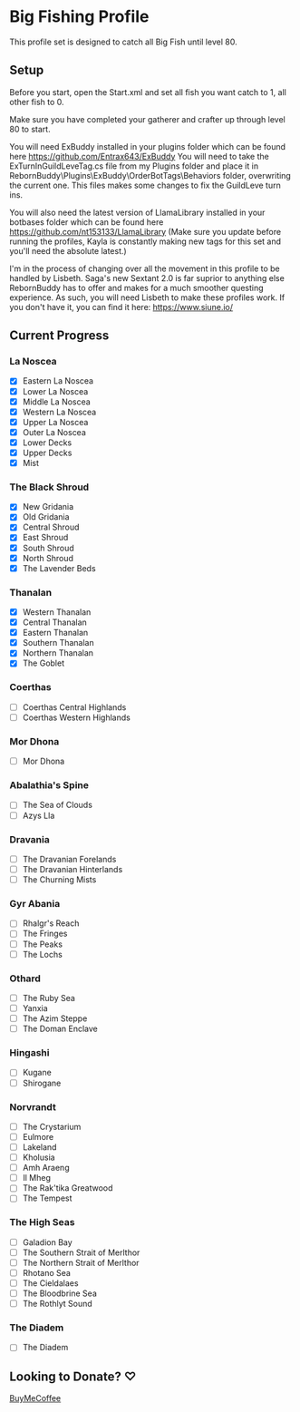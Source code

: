 # Big Fishing Profile

This profile set is designed to catch all Big Fish until level 80.

## Setup

Before you start, open the Start.xml and set all fish you want catch to 1, all other fish to 0.

Make sure you have completed your gatherer and crafter up through level 80 to start.

You will need ExBuddy installed in your plugins folder which can be found here https://github.com/Entrax643/ExBuddy
You will need to take the ExTurnInGuildLeveTag.cs file from my Plugins folder and place it in RebornBuddy\Plugins\ExBuddy\OrderBotTags\Behaviors folder, overwriting the current one. This files makes some changes to fix the GuildLeve turn ins.

You will also need the latest version of LlamaLibrary installed in your botbases folder which can be found here https://github.com/nt153133/LlamaLibrary
(Make sure you update before running the profiles, Kayla is constantly making new tags for this set and you'll need the absolute latest.)

I'm in the process of changing over all the movement in this profile to be handled by Lisbeth. Saga's new Sextant 2.0 is far suprior to anything else RebornBuddy has to offer and makes for a much smoother questing experience. As such, you will need Lisbeth to make these profiles work. If you don't have it, you can find it here: https://www.siune.io/


## Current Progress

### La Noscea
- [x] Eastern La Noscea
- [x] Lower La Noscea
- [x] Middle La Noscea
- [x] Western La Noscea
- [x] Upper La Noscea
- [x] Outer La Noscea
- [x] Lower Decks
- [x] Upper Decks
- [x] Mist

### The Black Shroud
- [x] New Gridania
- [x] Old Gridania
- [x] Central Shroud
- [x] East Shroud
- [x] South Shroud
- [x] North Shroud
- [x] The Lavender Beds

### Thanalan
- [x] Western Thanalan
- [x] Central Thanalan
- [x] Eastern Thanalan
- [x] Southern Thanalan
- [x] Northern Thanalan
- [x] The Goblet

### Coerthas
- [ ] Coerthas Central Highlands
- [ ] Coerthas Western Highlands

### Mor Dhona
- [ ] Mor Dhona

### Abalathia's Spine
- [ ] The Sea of Clouds
- [ ] Azys Lla

### Dravania
- [ ] The Dravanian Forelands
- [ ] The Dravanian Hinterlands
- [ ] The Churning Mists

### Gyr Abania
- [ ] Rhalgr's Reach
- [ ] The Fringes
- [ ] The Peaks
- [ ] The Lochs

### Othard
- [ ] The Ruby Sea
- [ ] Yanxia
- [ ] The Azim Steppe
- [ ] The Doman Enclave

### Hingashi
- [ ] Kugane
- [ ] Shirogane

### Norvrandt
- [ ] The Crystarium
- [ ] Eulmore
- [ ] Lakeland
- [ ] Kholusia
- [ ] Amh Araeng
- [ ] Il Mheg
- [ ] The Rak'tika Greatwood
- [ ] The Tempest

### The High Seas
- [ ] Galadion Bay
- [ ] The Southern Strait of Merlthor
- [ ] The Northern Strait of Merlthor
- [ ] Rhotano Sea
- [ ] The Cieldalaes
- [ ] The Bloodbrine Sea
- [ ] The Rothlyt Sound

### The Diadem
- [ ] The Diadem

## Looking to Donate? ♡
[BuyMeCoffee](https://www.buymeacoffee.com/budesaal)